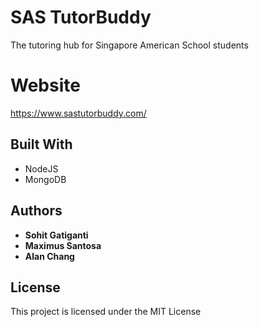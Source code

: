 # SAS TutorBuddy
The tutoring hub for Singapore American School students

# Website
https://www.sastutorbuddy.com/

## Built With

* NodeJS
* MongoDB

## Authors

* **Sohit Gatiganti** 
* **Maximus Santosa** 
* **Alan Chang**

## License

This project is licensed under the MIT License 
